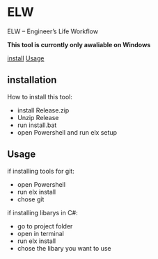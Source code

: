 # ELW

ELW – Engineer’s Life Workflow

<strong>This tool is currontly only awaliable on Windows</strong>

[install](#installation)
[Usage](#Usage)

## installation

How to install this tool:

- install Release.zip
- Unzip Release
- run install.bat
- open Powershell and run elx setup

## Usage

if installing tools for git:

- open Powershell
- run elx install
- chose git

if installing libarys in C#:

- go to project folder
- open in terminal
- run elx install
- chose the libary you want to use
